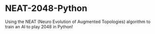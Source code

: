 # NEAT-2048-Python
Using the NEAT (Neuro Evolution of Augmented Topologies) algorithm to train an AI to play 2048 in Python!